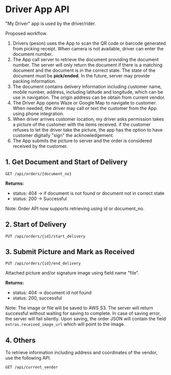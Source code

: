 # Driver App API

"My Driver" app is used by the driver/rider.

Proposed workflow.

1. Drivers (peson) uses the App to scan the QR code or barcode generated from picking receipt. When camera is not available, driver can enter the document number.
2. The App call server to retrieve the document providing the document number. The server will only return the document if there is a matching document and the document is in the correct state. The state of the document must be **pick/ended**. In the future, server may provide packing information.
3. The document contains delivery information including customer name, mobile number, address, including latitude and longitude, which can be use in navigation. The origin address can be obtain from current vendor.
4. The Driver App opens Waze or Google Map to navigate to customer. When needed, the driver may call or text the customer from the App using phone integration.
5. When driver arrives customer location, my driver asks permission takes a picture of the customer with the items received. if the customer refuses to let the driver take the picture, the app has the option to have customer digitally "sign" the acknowledgement.
6. The App submits the picture to server and the order is considered received by the customer.

## 1. Get Document and Start of Delivery

```
GET /api/orders/{document_no}
```

**Returns:**

- status: 404 -> if document is not found or document not in correct state
- status: 200 -> Successful

Note: Order API now supports retrieving using id or document_no.

## 2. Start of Delivery

```
PUT /api/orders/{id}/start_delivery
```

## 3. Submit Picture and Mark as Received

```
PUT /api/orders/{id}/end_delivery
```

Attached picture and/or signature image using field name "file".

**Returns:**

- status: 404 -> document id not found
- status: 200, successful

Note: The image or file will be saved to AWS S3. The server will return successful without waiting for saving to complete. In case of saving error, the server will fail silently. Upon saving, the order JSON will contain the field `extras.received_image_url` which will point to the image.

## 4. Others

To retrieve information including address and coordinates of the vendor, use the following API.

```
GET /api/current_vendor
```
